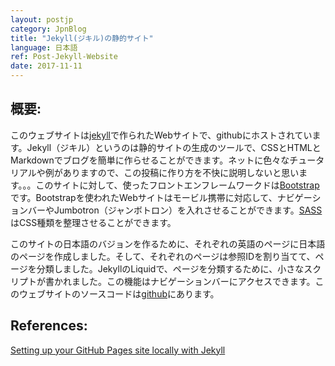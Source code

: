 ```yaml
---
layout: postjp
category: JpnBlog
title: "Jekyll(ジキル)の静的サイト"
language: 日本語
ref: Post-Jekyll-Website
date: 2017-11-11
---
```


## 概要:
このウェブサイトは[jekyll](https://jekyllrb-ja.github.io/)で作られたWebサイトで、githubにホストされています。Jekyll（ジキル）というのは静的サイトの生成のツールで、CSSとHTMLとMarkdownでブログを簡単に作らせることができます。ネットに色々なチュータリアルや例がありますので、この投稿に作り方を不快に説明しないと思います。。。このサイトに対して、使ったフロントエンフレームワークドは[Bootstrap](https://getbootstrap.com/)です。Bootstrapを使われたWebサイトはモービル携帯に対応して、ナビゲーションバーやJumbotron（ジャンボトロン）を入れさせることができます。[SASS](http://sass-lang.com/)はCSS種類を整理させることができます。

このサイトの日本語のバジョンを作るために、それぞれの英語のページに日本語のページを作成しました。そして、それぞれのページは参照IDを割り当てて、ページを分類しました。JekyllのLiquidで、ページを分類するために、小さなスクリプトが書かれました。この機能はナビゲーションバーにアクセスできます。このウェブサイトのソースコードは[github](https://github.com/JLSeto/JLSeto.github.io)にあります。

## References:

[Setting up your GitHub Pages site locally with Jekyll](https://help.github.com/articles/setting-up-your-github-pages-site-locally-with-jekyll/)

